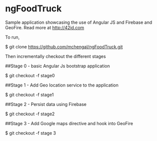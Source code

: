 ngFoodTruck
===========

Sample application showcasing the use of Angular JS and Firebase and GeoFire. Read more at http://42id.com

To run,

$ git clone https://github.com/mchengal/ngFoodTruck.git

Then incrementally checkout the different stages

##Stage 0 - basic Angular Js bootstrap application

$ git checkout -f stage0

##Stage 1 - Add Geo location service to the application

$ git checkout -f stage1

##Stage 2 - Persist data using Firebase

$ git checkout -f stage2

##Stage 3 - Add Google maps directive and hook into GeoFire

$ git checkout -f stage 3



